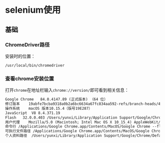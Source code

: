 # selenium使用

## 基础

### ChromeDriver路径

安装时的位置：
```
/usr/local/bin/chromedriver
```

### 查看chrome安装位置

打开`chrome`在地址栏输入`chrome://version/`即可看到相关信息：
```txt
Google Chrome	84.0.4147.89 (正式版本) （64 位）
修订版本	19abfe7bcba9318a0b2a6bc6634a67fc834aa592-refs/branch-heads/4147@{#852}
操作系统	macOS 版本10.15.4（版号19E287）
JavaScript	V8 8.4.371.19
Flash	32.0.0.403 /Users/yunxi/Library/Application Support/Google/Chrome/PepperFlash/32.0.0.403/PepperFlashPlayer.plugin
用户代理	Mozilla/5.0 (Macintosh; Intel Mac OS X 10_15_4) AppleWebKit/537.36 (KHTML, like Gecko) Chrome/84.0.4147.89 Safari/537.36
命令行	/Applications/Google Chrome.app/Contents/MacOS/Google Chrome --flag-switches-begin --flag-switches-end --enable-audio-service-sandbox
可执行文件路径	/Applications/Google Chrome.app/Contents/MacOS/Google Chrome
个人资料路径	/Users/yunxi/Library/Application Support/Google/Chrome/Default
```